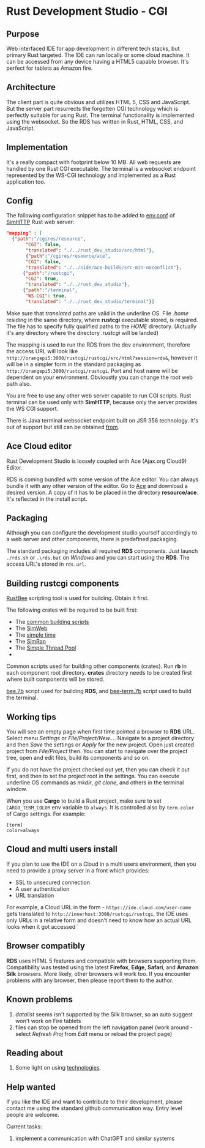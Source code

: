 # Rust Development Studio - CGI

## Purpose
Web interfaced IDE for app development in different tech stacks, but primary Rust targeted. The IDE can run locally or some cloud machine. 
It can be accessed from any device having a HTML5 capable browser. It's perfect for tablets as Amazon fire.

## Architecture
The client part is quite obvious and utilizes HTML 5, CSS and JavaScript. But the server part resurrects the forgotten CGI technology which is
perfectly suitable for using Rust. The terminal functionality is implemented using the websocket. So the RDS has
written in Rust, HTML, CSS, and JavaScript.

## Implementation
It's a really compact with footprint below 10 MB. All web requests are handled by one Rust CGI executable. The terminal is
a websocket endpoint represented by the WS-CGI technology and implemented as a Rust application too.

## Config

The following configuration snippet has to be added to [env.conf](https://github.com/vernisaz/simhttp/blob/master/env.conf) 
of [SimHTTP](https://github.com/vernisaz/simhttp) Rust web server:
```json
"mapping" : [
  {"path":"/cgires/resource",
       "CGI": false,
       "translated": "./../rust_dev_studio/src/html"},
       {"path":"/cgires/resource/ace",
       "CGI": false,
       "translated": "./../side/ace-builds/src-min-noconflict"},
      {"path":"/rustcgi",
       "CGI": true,
       "translated": "./../rust_dev_studio"},
      {"path":"/terminal",
       "WS-CGI": true,
       "translated": "./../rust_dev_studio/terminal"}]
```
Make sure that *translated* paths are valid in the underline OS.
File *.home* residing in the same directory, where **rustcgi** executable stored, is required. The file has to specify fully qualified
paths to the _HOME_ directory. (Actually it's any directory where the directory _.rustcgi_ will be landed)

The mapping is used to run the RDS from the dev environment, therefore the access URL
will look like `http://orangepi5:3000/rustcgi/rustcgi/src/html?session=rds&`,
however it will be in a simpler form in the standard packaging as
`http://orangepi5:3000/rustcgi/rustcgi`. Port and host name will be dependent
on your environment. Obvioustly you can change the root web path also.


You are free to use any other web server capable to run CGI scripts. Rust terminal can be used only with **SimHTTP**,
because only the server provides the WS CGI support.

There is Java terminal websocket endpoint built on JSR 356 technology. It's out of support but still
can be obtained [from](https://gitlab.com/tools6772135/rusthub/-/tree/master/src/java/rustcgi).

## Ace Cloud editor
Rust Development Studio is loosely coupled with Ace (Ajax.org Cloud9) Editor.

RDS is coming bundled with some version of the Ace editor. You can always bundle it with any other version of the editor. 
Go to [Ace](https://github.com/ajaxorg/ace-builds/) and download a desired version. A copy of it has to be placed in the directory
**resource/ace**. It's reflected in the install script.

## Packaging
Although you can configure the development studio yourself accordingly to a web server and other components,
there is predefined packaging.

The standard packaging includes all required **RDS** components. Just launch `./rds.sh` or `.\rds.bat` on _Windows_
and you can start using the **RDS**. The access URL's stored in `rds.url`.

## Building rustcgi components

[RustBee](https://github.com/vernisaz/rust_bee) scripting tool is used for building. Obtain it first.

The following crates will be required to be built first:

- The [common building scripts](https://github.com/vernisaz/simscript)
- The [SimWeb](https://github.com/vernisaz/simweb)
- The [simple time](https://github.com/vernisaz/simtime)
- The [SimRan](https://github.com/vernisaz/simran) 
- The [Simple Thread Pool](https://github.com/vernisaz/simtpool)
- 

Common scripts used for building other components (crates). Run **rb** in each component root directory. **crates** directory
needs to be created first where built components will be stored.

[bee.7b](./bee.7b) script used for building **RDS**, and [bee-term.7b](./bee-term.7b) script used to build the terminal.

## Working tips

You will see an empty page when first time pointed a browser to **RDS** URL. Select menu *Settings* or *File/Project/New...*.
Navigate to a project directory and then *Save* the settings or *Apply* for the new project.
Open just created project from *File/Project* then. You can start to
navigate over the project tree, open and edit files, build its components and so on.

If you do not have the project checked out yet, then you can check it out first, and then to set the project root 
in the settings. You can execute underline OS commands as *mkdir*, *git clone*, and others in the terminal window. 

When you use **Cargo** to build a Rust project, make sure to set `CARGO_TERM_COLOR` env variable to `always`. It
is controlled also by `term.color` of Cargo settings. For example:
```
[term]
color=always
```
## Cloud and multi users install
If you plan to use the IDE on a Cloud in a multi users environment, then you need to provide a proxy server in a front which provides:
- SSL to unsecured connection
- A user authentication
- URL translation

For example, a Cloud URL in the form - `https://ide.cloud.com/user-name` gets translated to `http://innerhost:3000/rustcgi/rustcgi`,
the IDE uses only URLs in a relative form and doesn't need to know how an actual URL looks when it got accessed
`

## Browser compatibly

**RDS** uses HTML 5 features and compatible with browsers supporting them. 
Compatibility was tested using the latest **Firefox**, **Edge**, **Safari**, and **Amazon Silk** browsers.
More likely, other browsers will work too. If you encounter problems with any browser,
then please report them to the author.

## Known problems

1. *datalist* seems isn't supported by the Silk browser, so an auto suggest won't work on Fire tablets
2. files can stop be opened from the left navigation panel (work around - select
_Refresh Proj_ from _Edit_ menu or reload the project page)

## Reading about

1. Some light on using [technologies](https://www.linkedin.com/pulse/new-life-old-technologies-dmitriy-rogatkin-nznpc/).


## Help wanted

If you like the IDE and want to contribute to their development, please contact me using the standard
github communication way. Entry level people are welcome.

Current tasks:

1. implement a communication with ChatGPT and similar systems